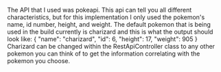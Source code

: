The API that I used was pokeapi. This api can tell you all different characteristics, but for this 
implementation I only used the pokemon's name, id number, height, and weight. The default pokemon that is
being used in the build currently is charizard and this is what the output should look like:
{
    "name": "charizard",
    "id": 6,
    "height": 17,
    "weight": 905
}
Charizard can be changed within the RestApiController class to any other pokemon you can think of
to get the information correlating with the pokemon you choose.
